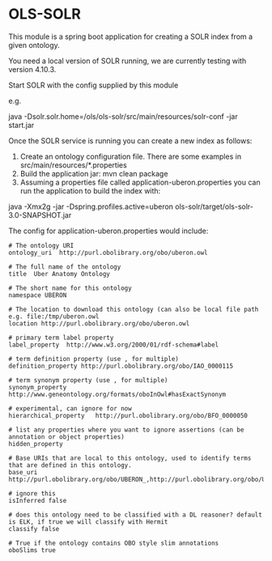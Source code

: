 # OLS-SOLR
This module is a spring boot application for creating a SOLR index from a given ontology. 

You need a local version of SOLR running, we are currently testing with version 4.10.3. 

Start SOLR with the config supplied by this module 

e.g. 

java -Dsolr.solr.home=<PATH TO HERE>/ols/ols-solr/src/main/resources/solr-conf -jar start.jar

Once the SOLR service is running you can create a new index as follows:

1. Create an ontology configuration file. There are some examples in src/main/resources/*.properties
2. Build the application jar: mvn clean package
3. Assuming a properties file called application-uberon.properties you can run the application to build the index with: 

java -Xmx2g -jar -Dspring.profiles.active=uberon ols-solr/target/ols-solr-3.0-SNAPSHOT.jar

The config for application-uberon.properties would include:

```
# The ontology URI
ontology_uri  http://purl.obolibrary.org/obo/uberon.owl

# The full name of the ontology
title  Uber Anatomy Ontology

# The short name for this ontology
namespace UBERON

# The location to download this ontology (can also be local file path e.g. file:/tmp/uberon.owl
location http://purl.obolibrary.org/obo/uberon.owl

# primary term label property
label_property  http://www.w3.org/2000/01/rdf-schema#label

# term definition property (use , for multiple)
definition_property http://purl.obolibrary.org/obo/IAO_0000115

# term synonym property (use , for multiple)
synonym_property    http://www.geneontology.org/formats/oboInOwl#hasExactSynonym

# experimental, can ignore for now
hierarchical_property   http://purl.obolibrary.org/obo/BFO_0000050

# list any properties where you want to ignore assertions (can be annotation or object properties)
hidden_property

# Base URIs that are local to this ontology, used to identify terms that are defined in this ontology. 
base_uri    http://purl.obolibrary.org/obo/UBERON_,http://purl.obolibrary.org/obo/UBPROP_,http://purl.obolibrary.org/obo/uberon/core#

# ignore this
isInferred false

# does this ontology need to be classified with a DL reasoner? default is ELK, if true we will classify with Hermit
classify false

# True if the ontology contains OBO style slim annotations
oboSlims true
```
